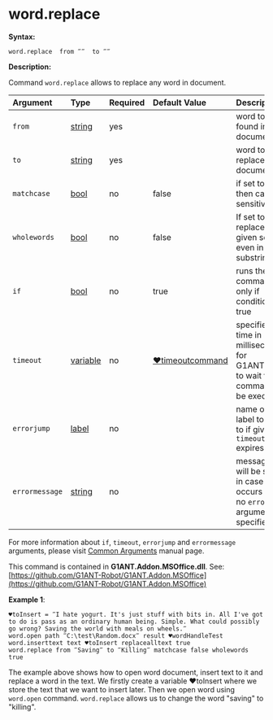 # word.replace

**Syntax:**

```text
word.replace  from ‴‴  to ‴‴
```

**Description:**

Command `word.replace` allows to replace any word in document.

| Argument | Type | Required | Default Value | Description |
| :--- | :--- | :--- | :--- | :--- |
| `from` | [string](https://github.com/G1ANT-Robot/G1ANT.Manual/blob/master/G1ANT-Language/Structures/string.md) | yes |  | word to be found in document |
| `to` | [string](https://github.com/G1ANT-Robot/G1ANT.Manual/blob/master/G1ANT-Language/Structures/string.md) | yes |  | word to be replaced in document |
| `matchcase` | [bool](https://github.com/G1ANT-Robot/G1ANT.Manual/blob/master/G1ANT-Language/Structures/bool.md) | no | false | if set to true, then case sensitive |
| `wholewords` | [bool](https://github.com/G1ANT-Robot/G1ANT.Manual/blob/master/G1ANT-Language/Structures/bool.md) | no | false | If set to false, replaces given search even in substrings |
| `if` | [bool](https://github.com/G1ANT-Robot/G1ANT.Manual/blob/master/G1ANT-Language/Structures/bool.md) | no | true | runs the command only if condition is true |
| `timeout` | [variable](https://github.com/G1ANT-Robot/G1ANT.Manual/blob/master/G1ANT-Language/Special-Characters/variable.md) | no | [♥timeoutcommand](https://github.com/G1ANT-Robot/G1ANT.Manual/blob/master/G1ANT-Language/Variables/Special-Variables.md) | specifies time in milliseconds for G1ANT.Robot to wait for the command to be executed |
| `errorjump` | [label](https://github.com/G1ANT-Robot/G1ANT.Manual/blob/master/G1ANT-Language/Structures/label.md) | no |  | name of the label to jump to if given `timeout` expires |
| `errormessage` | [string](https://github.com/G1ANT-Robot/G1ANT.Manual/blob/master/G1ANT-Language/Structures/string.md) | no |  | message that will be shown in case error occurs and no `errorjump` argument is specified |

For more information about `if`, `timeout`, `errorjump` and `errormessage` arguments, please visit [Common Arguments](https://github.com/G1ANT-Robot/G1ANT.Manual/blob/master/G1ANT-Language/Common-Arguments.md) manual page.

This command is contained in **G1ANT.Addon.MSOffice.dll**. See: [https://github.com/G1ANT-Robot/G1ANT.Addon.MSOffice](https://github.com/G1ANT-Robot/G1ANT.Addon.MSOffice)

**Example 1**:

```text
♥toInsert = ‴I hate yogurt. It's just stuff with bits in. All I've got to do is pass as an ordinary human being. Simple. What could possibly go wrong? Saving the world with meals on wheels.‴
word.open path ‴C:\test\Random.docx‴ result ♥wordHandleTest
word.inserttext text ♥toInsert replacealltext true
word.replace from ‴Saving‴ to ‴Killing‴ matchcase false wholewords true
```

The example above shows how to open word document, insert text to it and replace a word in the text. We firstly create a variable ♥toInsert where we store the text that we want to insert later. Then we open word using `word.open` command. `word.replace` allows us to change the word "saving" to "killing".

